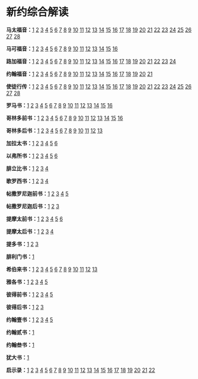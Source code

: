 # 新约综合解读



**马太福音：**[1](马太福音第1章.md) [2](马太福音第2章.md) [3](马太福音第3章.md) [4](马太福音第4章.md) [5](马太福音第5章.md) [6](马太福音第6章.md) [7](马太福音第7章.md) [8](马太福音第8章.md) [9](马太福音第9章.md) [10](马太福音第10章.md) [11](马太福音第11章.md) [12](马太福音第12章.md) [13](马太福音第13章.md) [14](马太福音第14章.md) [15](马太福音第15章.md) [16](马太福音第16章.md) [17](马太福音第17章.md) [18](马太福音第18章.md) [19](马太福音第19章.md) [20](马太福音第20章.md) [21](马太福音第21章.md) [22](马太福音第22章.md) [23](马太福音第23章.md) [24](马太福音第24章.md) [25](马太福音第25章.md) [26](马太福音第26章.md) [27](马太福音第27章.md) [28](马太福音第28章.md)

**马可福音：**[1](马可福音第1章.md) [2](马可福音第2章.md) [3](马可福音第3章.md) [4](马可福音第4章.md) [5](马可福音第5章.md) [6](马可福音第6章-2.md) [7](马可福音第7章.md) [8](马可福音第8章.md) [9](马可福音第9章.md) [10](马可福音第10章.md) [11](马可福音第11章.md) [12](马可福音第12章.md) [13](马可福音第13章.md) [14](马可福音第14章.md) [15](马可福音第15章.md) [16](马可福音第16章.md)

**路加福音：**[1](路加福音第1章.md) [2](路加福音第2章.md) [3](路加福音第3章.md) [4](路加福音第4章.md) [5](路加福音第5章.md) [6](路加福音第6章.md) [7](路加福音第7章.md) [8](路加福音第8章.md) [9](路加福音第9章.md) [10](路加福音第10章.md) [11](路加福音第11章.md) [12](路加福音第12章.md) [13](路加福音第13章.md) [14](路加福音第14章.md) [15](路加福音第15章.md) [16](路加福音第16章.md) [17](路加福音第17章.md) [18](路加福音第18章.md) [19](路加福音第19章.md) [20](路加福音第20章.md) [21](路加福音第21章.md) [22](路加福音第22章.md) [23](路加福音第23章.md) [24](路加福音第24章.md)

**约翰福音：**[1](约翰福音第1章-逐节注解.md) [2](约翰福音第2章.md) [3](约翰福音第3章.md) [4](约翰福音第4章.md) [5](约翰福音第5章.md) [6](约翰福音第6章.md) [7](约翰福音第7章.md) [8](约翰福音第8章.md) [9](约翰福音第9章.md) [10](约翰福音第10章.md) [11](约翰福音第11章.md) [12](约翰福音第12章.md) [13](约翰福音第13章.md) [14](约翰福音第14章.md) [15](约翰福音第15章.md) [16](约翰福音第16章.md) [17](约翰福音第17章.md) [18](约翰福音第18章.md) [19](约翰福音第19章.md) [20](约翰福音第20章.md) [21](约翰福音第21章.md)

**使徒行传：**[1](使徒行传第1章.md) [2](使徒行传第2章.md) [3](使徒行传第3章.md) [4](使徒行传第4章.md) [5](使徒行传第5章.md) [6](使徒行传第6章.md) [7](使徒行传第7章.md) [8](使徒行传第8章.md) [9](使徒行传第9章.md) [10](使徒行传第10章.md) [11](使徒行传第11章.md) [12](使徒行传第12章.md) [13](使徒行传第13章.md) [14](使徒行传第14章.md) [15](使徒行传第15章.md) [16](使徒行传第16章.md) [17](使徒行传第17章.md) [18](使徒行传第18章.md) [19](使徒行传第19章.md) [20](使徒行传第20章.md) [21](使徒行传第21章.md) [22](使徒行传第22章.md) [23](使徒行传第23章.md) [24](使徒行传第24章.md) [25](使徒行传第25章.md) [26](使徒行传第26章.md) [27](使徒行传第27章.md) [28](使徒行传第28章.md)

**罗马书：**[1](罗马书第1章.md) [2](罗马书第2章.md) [3](罗马书第3章.md) [4](罗马书第4章.md) [5](罗马书第5章.md) [6](罗马书第6章.md) [7](罗马书第7章.md) [8](罗马书第8章.md) [9](罗马书第9章.md) [10](罗马书第10章.md) [11](罗马书第11章.md) [12](罗马书第12章.md) [13](罗马书第13章.md) [14](罗马书第14章.md) [15](罗马书第15章.md) [16](罗马书第16章.md)

**哥林多前书：**[1](哥林多前书第1章.md) [2](哥林多前书第2章.md) [3](哥林多前书第3章.md) [4](哥林多前书第4章.md) [5](哥林多前书第5章.md) [6](哥林多前书第6章.md) [7](哥林多前书第7章.md) [8](哥林多前书第8章.md) [9](哥林多前书第9章.md) [10](哥林多前书第10章.md) [11](哥林多前书第11章.md) [12](哥林多前书第12章.md) [13](哥林多前书第13章.md) [14](哥林多前书第14章.md) [15](哥林多前书第15章.md) [16](哥林多前书第16章.md)

**哥林多后书：**[1](哥林多后书第1章.md) [2](哥林多后书第2章.md) [3](哥林多后书第3章.md) [4](哥林多后书第4章.md) [5](哥林多后书第5章.md) [6](哥林多后书第6章.md) [7](哥林多后书第7章.md) [8](哥林多后书第8章.md) [9](哥林多后书第9章.md) [10](哥林多后书第10章.md) [11](哥林多后书第11章.md) [12](哥林多后书第12章.md) [13](哥林多后书第13章.md)

**加拉太书：**[1](加拉太书第1章.md) [2](加拉太书第2章.md) [3](加拉太书第3章.md) [4](加拉太书第4章.md) [5](加拉太书第5章.md) [6](加拉太书第6章.md)

**以弗所书：**[1](以弗所书第1章.md) [2](以弗所书第2章.md) [3](以弗所书第3章.md) [4](以弗所书第4章.md) [5](以弗所书第5章.md) [6](以弗所书第6章.md)

**腓立比书：**[1](腓立比书第1章.md) [2](腓立比书第2章.md) [3](腓立比书第3章.md) [4](腓立比书第4章.md)

**歌罗西书：**[1](歌罗西书第1章.md) [2](歌罗西书第2章.md) [3](歌罗西书第3章.md) [4](歌罗西书第4章.md)

**帖撒罗尼迦前书：**[1](帖撒罗尼迦前书第1章.md) [2](帖撒罗尼迦前书第2章.md) [3](帖撒罗尼迦前书第3章.md) [4](帖撒罗尼迦前书第4章.md) [5](帖撒罗尼迦前书第5章.md)

**帖撒罗尼迦后书：**[1](帖撒罗尼迦后书第1章.md) [2](帖撒罗尼迦后书第2章.md) [3](帖撒罗尼迦后书第3章.md)

**提摩太前书：**[1](提摩太前书第1章.md) [2](提摩太前书第2章.md) [3](提摩太前书第3章.md) [4](提摩太前书第4章.md) [5](提摩太前书第5章.md) [6](提摩太前书第6章.md)

**提摩太后书：**[1](提摩太后书第1章.md) [2](提摩太后书第2章.md) [3](提摩太后书第3章.md) [4](提摩太后书第4章.md)

**提多书：**[1](提多书第1章.md) [2](提多书第2章.md) [3](提多书第3章.md)

**腓利门书：**[1](腓利门书.md)

**希伯来书：**[1](希伯来书第1章.md) [2](希伯来书第2章.md) [3](希伯来书第3章.md) [4](希伯来书第4章.md) [5](希伯来书第5章.md) [6](希伯来书第6章.md) [7](希伯来书第7章.md) [8](希伯来书第8章.md) [9](希伯来书第9章.md) [10](希伯来书第10章.md) [11](希伯来书第11章.md) [12](希伯来书第12章.md) [13](希伯来书第13章.md)

**雅各书：**[1](雅各书第1章.md) [2](雅各书第2章.md) [3](雅各书第3章.md) [4](雅各书第4章.md) [5](雅各书第5章.md)

**彼得前书：**[1](彼得前书第1章.md) [2](彼得前书第2章.md) [3](彼得前书第3章.md) [4](彼得前书第4章.md) [5](彼得前书第5章.md)

**彼得后书：**[1](彼得后书第1章.md) [2](彼得后书第2章.md) [3](彼得后书第3章.md)

**约翰壹书：**[1](约翰壹书第1章.md) [2](约翰壹书第2章.md) [3](约翰壹书第3章.md) [4](约翰壹书第4章.md) [5](约翰壹书第5章.md)

**约翰贰书：**[1](约翰贰书.md)

**约翰叁书：**[1](约翰叁书.md)

**犹大书：**[1](犹大书.md)

**启示录：**[1](启示录第1章.md) [2](启示录第2章.md) [3](启示录第3章.md) [4](启示录第4章.md) [5](启示录第5章.md) [6](启示录第6章.md) [7](启示录第7章.md) [8](启示录第8章.md) [9](启示录第9章.md) [10](启示录第10章.md) [11](启示录第11章.md) [12](启示录第12章.md) [13](启示录第13章.md) [14](启示录第14章.md) [15](启示录第15章.md) [16](启示录第16章.md) [17](启示录第17章.md) [18](启示录第18章.md) [19](启示录第19章.md) [20](启示录第20章.md) [21](启示录第21章.md) [22](启示录第22章.md)